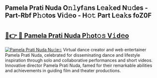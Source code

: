 ## Pamela Prati Nuda O𝚗𝚕yf𝚊ns L𝚎a𝚔ed N𝚞𝚍es - Part-Rbf P𝚑𝚘tos Vi𝚍𝚎o - H𝚘𝚝 Part L𝚎a𝚔s foZ0F

# <h2><a href="http://kfclqb.oniu.top/?m=Pamela+Prati+Nuda">🔗👉 🔴 Pamela Prati Nuda P𝚑ot𝚘𝚜 V𝚒d𝚎o</a></h2>

[![Pamela Prati Nuda Nu𝚍e𝚜](https://i.imgur.com/0qMVB7G.gif)](http://kfclqb.oniu.top/?m=Pamela+Prati+Nuda)
Virtual dance creator and web entertainer Pamela Prati Nuda, celebrated for disseminating dance and lifestyle inspiration through solo and collaborative performances and short videos. Innovative director Pamela Prati Nuda, famed for their remarkable abilities and achievements in guiding film and theater productions.  
